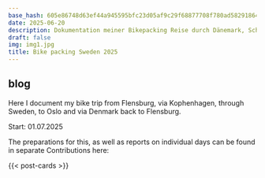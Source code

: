 ```yaml
---
base_hash: 605e86748d63ef44a945595bfc23d05af9c29f68877708f780ad58291864d0d9
date: 2025-06-20
description: Dokumentation meiner Bikepacking Reise durch Dänemark, Schweden und Norwegen
draft: false
img: img1.jpg
title: Bike packing Sweden 2025
---
```


## blog

Here I document my bike trip from Flensburg, via Kophenhagen, through
Sweden, to Oslo and via Denmark back to Flensburg.

Start: 01.07.2025

The preparations for this, as well as reports on individual days can be found in separate
Contributions here:

{{< post-cards >}}